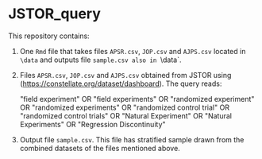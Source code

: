 # JSTOR_query

This repository contains: 

1. One `Rmd` file that takes files `APSR.csv`, `JOP.csv` and `AJPS.csv` located in `\data` and outputs file `sample.csv also in `\data`.
2. Files `APSR.csv`, `JOP.csv` and `AJPS.csv` obtained from JSTOR using (https://constellate.org/dataset/dashboard). The query reads: 
   
   "field experiment" OR 
   "field experiments" OR 
   "randomized experiment" OR
   "randomized experiments" OR 
   "randomized control trial" OR 
   "randomized control trials" OR 
   "Natural Experiment" OR
   "Natural Experiments"  OR 
   "Regression Discontinuity"
   
3. Output file `sample.csv`. This file has stratified sample drawn from the combined datasets of the files mentioned above.


   
